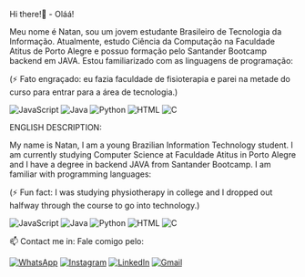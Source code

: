 Hi there!👋 - Oláá!

  Meu nome é Natan, sou um jovem estudante Brasileiro de Tecnologia da Informação. Atualmente, estudo Ciência da Computação na Faculdade Atitus de Porto Alegre e possuo formação pelo Santander Bootcamp backend em JAVA. Estou familiarizado com as linguagens de programação:
  
  (⚡ Fato engraçado: eu fazia faculdade de fisioterapia e parei na metade do curso para entrar para a área de tecnologia.)

  ![JavaScript](https://img.shields.io/badge/JavaScript-F7DF1E?style=for-the-badge&logo=javascript&logoColor=black)
   ![Java](https://img.shields.io/badge/java-%23ED8B00.svg?style=for-the-badge&logo=openjdk&logoColor=white)
   ![Python](https://img.shields.io/badge/python-3670A0?style=for-the-badge&logo=python&logoColor=ffdd54)
   ![HTML](https://img.shields.io/badge/HTML-239120?style=for-the-badge&logo=html5&logoColor=white)
   ![C](https://img.shields.io/badge/C-00599C?style=for-the-badge&logo=c&logoColor=white)

ENGLISH DESCRIPTION:

  My name is Natan, I am a young Brazilian Information Technology student. I am currently studying Computer Science at Faculdade Atitus in Porto Alegre and I have a degree in backend JAVA from Santander Bootcamp. I am familiar with programming languages:

  (⚡ Fun fact: I was studying physiotherapy in college and I dropped out halfway through the course to go into technology.)
  

   ![JavaScript](https://img.shields.io/badge/JavaScript-F7DF1E?style=for-the-badge&logo=javascript&logoColor=black)
   ![Java](https://img.shields.io/badge/java-%23ED8B00.svg?style=for-the-badge&logo=openjdk&logoColor=white)
   ![Python](https://img.shields.io/badge/python-3670A0?style=for-the-badge&logo=python&logoColor=ffdd54)
   ![HTML](https://img.shields.io/badge/HTML-239120?style=for-the-badge&logo=html5&logoColor=white)
   ![C](https://img.shields.io/badge/C-00599C?style=for-the-badge&logo=c&logoColor=white)

  📫 Contact me in:
  Fale comigo pelo:

  [![WhatsApp](https://img.shields.io/badge/WhatsApp-25D366?style=for-the-badge&logo=whatsapp&logoColor=white)](https://wa.me/5551994253454)
  [![Instagram](https://img.shields.io/badge/-Instagram-%23E4405F?style=for-the-badge&logo=instagram&logoColor=white)](https://www.instagram.com/natangraffitti/)
  [![LinkedIn](https://img.shields.io/badge/LinkedIn-0077B5?style=for-the-badge&logo=linkedin&logoColor=white)](https://www.linkedin.com/in/natangraffitti/)
  [![Gmail](https://img.shields.io/badge/Gmail-333333?style=for-the-badge&logo=gmail&logoColor=red)](mailto:natangraffi@gmail.com)
 


